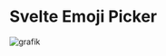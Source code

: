 # Svelte Emoji Picker

![grafik](https://github.com/user-attachments/assets/1d8769de-6224-483e-aa3d-85c02d9789b6)
